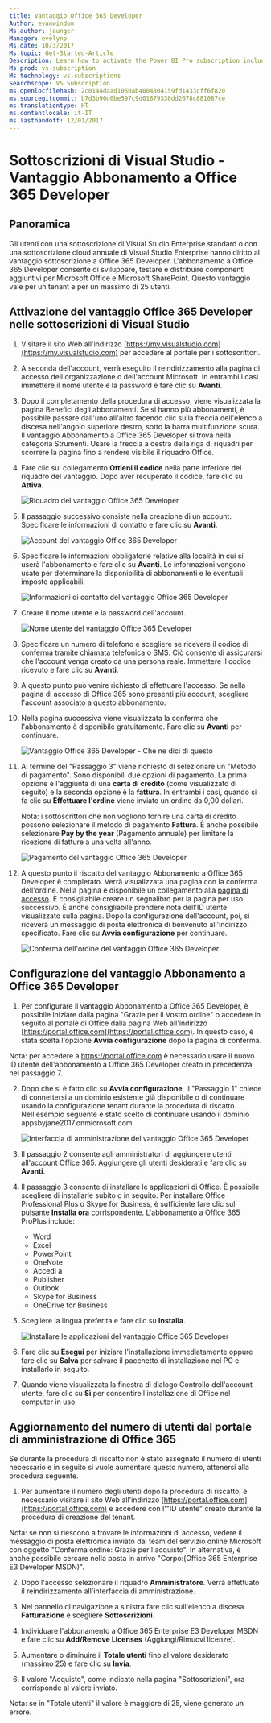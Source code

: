 ```yaml
---
title: Vantaggio Office 365 Developer
Author: evanwindom
Ms.author: jaunger
Manager: evelynp
Ms.date: 10/3/2017
Ms.topic: Get-Started-Article
Description: Learn how to activate the Power BI Pro subscription included in your Visual Studio subscription.
Ms.prod: vs-subscription
Ms.technology: vs-subscriptions
Searchscope: VS Subscription
ms.openlocfilehash: 2c0144daad1060ab4004804159fd1433cff6f820
ms.sourcegitcommit: b7d3b90d0be597c9d01879338dd2678c881087ce
ms.translationtype: HT
ms.contentlocale: it-IT
ms.lasthandoff: 12/01/2017
---
```

# <a name="visual-studio-subscriptions---the-office-365-developer-subscription-benefit"></a>Sottoscrizioni di Visual Studio - Vantaggio Abbonamento a Office 365 Developer

## <a name="overview"></a>Panoramica

Gli utenti con una sottoscrizione di Visual Studio Enterprise standard o con una sottoscrizione cloud annuale di Visual Studio Enterprise hanno diritto al vantaggio sottoscrizione a Office 365 Developer.  L'abbonamento a Office 365 Developer consente di sviluppare, testare e distribuire componenti aggiuntivi per Microsoft Office e Microsoft SharePoint.  Questo vantaggio vale per un tenant e per un massimo di 25 utenti.

## <a name="activating-the-office-365-developer-benefit-in-visual-studio-subscriptions"></a>Attivazione del vantaggio Office 365 Developer nelle sottoscrizioni di Visual Studio

1. Visitare il sito Web all'indirizzo [https://my.visualstudio.com](https://my.visualstudio.com) per accedere al portale per i sottoscrittori.
2. A seconda dell'account, verrà eseguito il reindirizzamento alla pagina di accesso dell'organizzazione o dell'account Microsoft.   In entrambi i casi immettere il nome utente e la password e fare clic su **Avanti**.
3. Dopo il completamento della procedura di accesso, viene visualizzata la pagina Benefici degli abbonamenti.  Se si hanno più abbonamenti, è possibile passare dall'uno all'altro facendo clic sulla freccia dell'elenco a discesa nell'angolo superiore destro, sotto la barra multifunzione scura.  Il vantaggio Abbonamento a Office 365 Developer si trova nella categoria Strumenti.  Usare la freccia a destra della riga di riquadri per scorrere la pagina fino a rendere visibile il riquadro Office. 
4. Fare clic sul collegamento **Ottieni il codice** nella parte inferiore del riquadro del vantaggio.   Dopo aver recuperato il codice, fare clic su **Attiva**. 

    ![Riquadro del vantaggio Office 365 Developer](_img\vs-office-dev\vs-office-dev-tile.png)

5.  Il passaggio successivo consiste nella creazione di un account.  Specificare le informazioni di contatto e fare clic su **Avanti**. 

    ![Account del vantaggio Office 365 Developer](_img\vs-office-dev\vs-office-dev-account-cropped.png)



6.  Specificare le informazioni obbligatorie relative alla località in cui si userà l'abbonamento e fare clic su **Avanti**.  Le informazioni vengono usate per determinare la disponibilità di abbonamenti e le eventuali imposte applicabili.  

    ![Informazioni di contatto del vantaggio Office 365 Developer](_img\vs-office-dev\vs-office-dev-contact-cropped.png)



7.  Creare il nome utente e la password dell'account.  

    ![Nome utente del vantaggio Office 365 Developer](_img\vs-office-dev\vs-office-dev-username-cropped.png)


8.  Specificare un numero di telefono e scegliere se ricevere il codice di conferma tramite chiamata telefonica o SMS.  Ciò consente di assicurarsi che l'account venga creato da una persona reale. Immettere il codice ricevuto e fare clic su **Avanti**.

9.  A questo punto può venire richiesto di effettuare l'accesso.  Se nella pagina di accesso di Office 365 sono presenti più account, scegliere l'account associato a questo abbonamento.

10. Nella pagina successiva viene visualizzata la conferma che l'abbonamento è disponibile gratuitamente.  Fare clic su **Avanti** per continuare.  

    ![Vantaggio Office 365 Developer - Che ne dici di questo](_img\vs-office-dev\vs-office-dev-price.png)

11. Al termine del "Passaggio 3" viene richiesto di selezionare un "Metodo di pagamento".  Sono disponibili due opzioni di pagamento.  La prima opzione è l'aggiunta di una **carta di credito** (come visualizzato di seguito) e la seconda opzione è la **fattura**.  In entrambi i casi, quando si fa clic su **Effettuare l'ordine** viene inviato un ordine da 0,00 dollari.

    Nota: i sottoscrittori che non vogliono fornire una carta di credito possono selezionare il metodo di pagamento **Fattura**.  È anche possibile selezionare **Pay by the year** (Pagamento annuale) per limitare la ricezione di fatture a una volta all'anno.
 

    ![Pagamento del vantaggio Office 365 Developer](_img\vs-office-dev\vs-office-dev-credit-blur-cropped.png)


12. A questo punto il riscatto del vantaggio Abbonamento a Office 365 Developer è completato.  Verrà visualizzata una pagina con la conferma dell'ordine.  Nella pagina è disponibile un collegamento alla [pagina di accesso](https://portal.office.com "pagina di accesso di Office 365").  È consigliabile creare un segnalibro per la pagina per uso successivo.  È anche consigliabile prendere nota dell'ID utente visualizzato sulla pagina.  Dopo la configurazione dell'account, poi, si riceverà un messaggio di posta elettronica di benvenuto all'indirizzo specificato.  Fare clic su **Avvia configurazione** per continuare.  

    ![Conferma dell'ordine del vantaggio Office 365 Developer](_img\vs-office-dev\vs-office-dev-confirm.png)


## <a name="setting-up-the-office-365-developer-subscription-benefit"></a>Configurazione del vantaggio Abbonamento a Office 365 Developer

1. Per configurare il vantaggio Abbonamento a Office 365 Developer, è possibile iniziare dalla pagina "Grazie per il Vostro ordine" o accedere in seguito al portale di Office dalla pagina Web all'indirizzo [https://portal.office.com](https://portal.office.com).  In questo caso, è stata scelta l'opzione **Avvia configurazione** dopo la pagina di conferma.

Nota: per accedere a https://portal.office.com è necessario usare il nuovo ID utente dell'abbonamento a Office 365 Developer creato in precedenza nel passaggio 7.

2. Dopo che si è fatto clic su **Avvia configurazione**, il "Passaggio 1" chiede di connettersi a un dominio esistente già disponibile o di continuare usando la configurazione tenant durante la procedura di riscatto.  Nell'esempio seguente è stato scelto di continuare usando il dominio appsbyjane2017.onmicrosoft.com.

    ![Interfaccia di amministrazione del vantaggio Office 365 Developer](_img\vs-office-dev\vs-office-dev-admin-cropped.png)


3.  Il passaggio 2 consente agli amministratori di aggiungere utenti all'account Office 365.  Aggiungere gli utenti desiderati e fare clic su **Avanti**.  

4.  Il passaggio 3 consente di installare le applicazioni di Office.  È possibile scegliere di installarle subito o in seguito.  Per installare Office Professional Plus o Skype for Business, è sufficiente fare clic sul pulsante **Installa ora** corrispondente.  L'abbonamento a Office 365 ProPlus include:
    - Word
    - Excel
    - PowerPoint
    - OneNote
    - Accedi a
    - Publisher
    - Outlook
    - Skype for Business
    - OneDrive for Business

5.  Scegliere la lingua preferita e fare clic su **Installa**. 

    ![Installare le applicazioni del vantaggio Office 365 Developer](_img\vs-office-dev\vs-office-dev-install-cropped.png)


6. Fare clic su **Esegui** per iniziare l'installazione immediatamente oppure fare clic su **Salva** per salvare il pacchetto di installazione nel PC e installarlo in seguito.

7.  Quando viene visualizzata la finestra di dialogo Controllo dell'account utente, fare clic su **Sì** per consentire l'installazione di Office nel computer in uso.  


## <a name="updating-the-number-of-users-from-the-office-365-admin-portal"></a>Aggiornamento del numero di utenti dal portale di amministrazione di Office 365

Se durante la procedura di riscatto non è stato assegnato il numero di utenti necessario e in seguito si vuole aumentare questo numero, attenersi alla procedura seguente. 

1. Per aumentare il numero degli utenti dopo la procedura di riscatto, è necessario visitare il sito Web all'indirizzo [https://portal.office.com](https://portal.office.com) e accedere con l'"ID utente" creato durante la procedura di creazione del tenant.

Nota: se non si riescono a trovare le informazioni di accesso, vedere il messaggio di posta elettronica inviato dal team del servizio online Microsoft con oggetto "Conferma ordine: Grazie per l'acquisto".  In alternativa, è anche possibile cercare nella posta in arrivo "Corpo:(Office 365 Enterprise E3 Developer MSDN)".

2. Dopo l'accesso selezionare il riquadro **Amministratore**. Verrà effettuato il reindirizzamento all'interfaccia di amministrazione.

3. Nel pannello di navigazione a sinistra fare clic sull'elenco a discesa **Fatturazione** e scegliere **Sottoscrizioni**.

4. Individuare l'abbonamento a Office 365 Enterprise E3 Developer MSDN e fare clic su **Add/Remove Licenses** (Aggiungi/Rimuovi licenze).

5. Aumentare o diminuire il **Totale utenti** fino al valore desiderato (massimo 25) e fare clic su **Invia**.

6. Il valore "Acquisto", come indicato nella pagina "Sottoscrizioni", ora corrisponde al valore inviato.

Nota: se in "Totale utenti" il valore è maggiore di 25, viene generato un errore.


